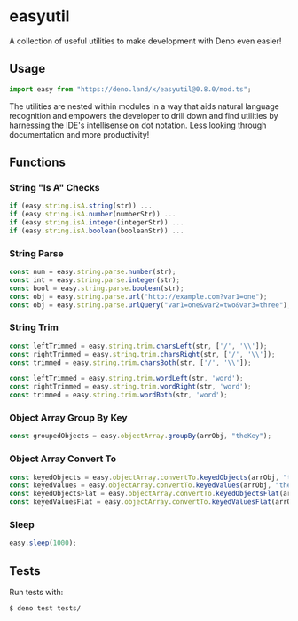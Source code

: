 # easyutil

A collection of useful utilities to make development with Deno even easier!

## Usage

```js
import easy from "https://deno.land/x/easyutil@0.8.0/mod.ts";
```

The utilities are nested within modules in a way that aids natural language recognition and empowers the developer to drill down and find utilities by harnessing the IDE's intellisense on dot notation. Less looking through documentation and more productivity!

## Functions

### String "Is A" Checks

```js
if (easy.string.isA.string(str)) ...
if (easy.string.isA.number(numberStr)) ...
if (easy.string.isA.integer(integerStr)) ...
if (easy.string.isA.boolean(booleanStr)) ...
```

### String Parse

```js
const num = easy.string.parse.number(str);
const int = easy.string.parse.integer(str);
const bool = easy.string.parse.boolean(str);
const obj = easy.string.parse.url("http://example.com?var1=one");
const obj = easy.string.parse.urlQuery("var1=one&var2=two&var3=three");
```

### String Trim

```js
const leftTrimmed = easy.string.trim.charsLeft(str, ['/', '\\']);
const rightTrimmed = easy.string.trim.charsRight(str, ['/', '\\']);
const trimmed = easy.string.trim.charsBoth(str, ['/', '\\']);

const leftTrimmed = easy.string.trim.wordLeft(str, 'word');
const rightTrimmed = easy.string.trim.wordRight(str, 'word');
const trimmed = easy.string.trim.wordBoth(str, 'word');
```

### Object Array Group By Key

```js
const groupedObjects = easy.objectArray.groupBy(arrObj, "theKey");
```

### Object Array Convert To

```js
const keyedObjects = easy.objectArray.convertTo.keyedObjects(arrObj, "theKey");
const keyedValues = easy.objectArray.convertTo.keyedValues(arrObj, "theKey", "theValue");
const keyedObjectsFlat = easy.objectArray.convertTo.keyedObjectsFlat(arrObj, "theKey");
const keyedValuesFlat = easy.objectArray.convertTo.keyedValuesFlat(arrObj, "theKey", "theValue");
```

### Sleep

```js
easy.sleep(1000);
```

## Tests

Run tests with:
```
$ deno test tests/
```

